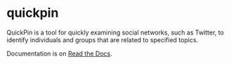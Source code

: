 # quickpin
QuickPin is a tool for quickly examining social networks, such as Twitter, to identify individuals and groups that are related to specified topics.

Documentation is on [Read the Docs](http://quickpin.readthedocs.org).
